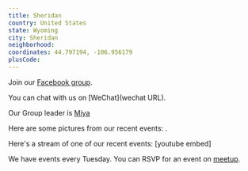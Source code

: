 ```yaml
---
title: Sheridan
country: United States
state: Wyoming
city: Sheridan
neighborhood: 
coordinates: 44.797194, -106.956179
plusCode:
---
```

Join our [Facebook group](https://www.facebook.com/groups/free.code.camp.sheridan).

You can chat with us on [WeChat](wechat URL).

Our Group leader is [Miya](freecodecamp.org/miya)

Here are some pictures from our recent events:
![]().

Here's a stream of one of our recent events:
[youtube embed]

We have events every Tuesday. You can RSVP for an event on [meetup](meetupurl).
